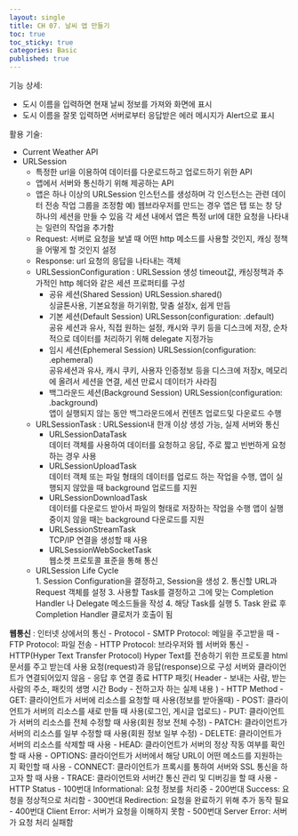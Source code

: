 ```yaml
---
layout: single
title: CH 07. 날씨 앱 만들기
toc: true
toc_sticky: true
categories: Basic 
published: true
---
```


기능 상세:
- 도시 이름을 입력하면 현재 날씨 정보를 가져와 화면에 표시
- 도시 이름을 잘못 입력하면 서버로부터 응답받은 에러 메시지가 Alert으로 표시

활용 기술:
- Current Weather API
- URLSession
    - 특정한 url을 이용하여 데이터를 다운로드하고 업로드하기 위한 API
    - 앱에서 서버와 통신하기 위해 제공하는 API
    - 앱은 하나 이상의 URLSession 인스턴스를 생성하며 각 인스턴스는 관련 데이터 전송 작업 그룹을 조정함 
      예) 웹브라우저를 만드는 경우 앱은 탭 또는 창 당 하나의 세션을 만들 수 있음 각 세션 내에서 앱은 특정 url에 대한 요청을 나타내는 일련의 작업을 추가함
    - Request: 서버로 요청을 보낼 때 어떤 http 메소드를 사용할 것인지, 캐싱 정책을 어떻게 할 것인지 설정
    - Response: url 요청의 응답을 나타내는 객체
    - URLSessionConfiguration
       : URLSession 생성 timeout값, 캐싱정책과 추가적인 http 헤더와 같은 세션 프로퍼티를 구성
        - 공유 세션(Shared Session) URLSession.shared()<br/>
           싱글톤사용, 기본요청을 하기위함, 맞춤 설정x, 쉽게 만듬
        - 기본 세션(Default Session) URLSesson(configuration: .default)<br/>
           공유 세션과 유사, 직접 원하는 설정, 캐시와 쿠키 등을 디스크에 저장, 순차적으로 데이터를 처리하기 위해 delegate 지정가능
        - 임시 세션(Ephemeral Session) URLSession(configuration: .ephemeral)<br/>
           공유세션과 유사, 캐시 쿠키, 사용자 인증정보 등을 디스크에 저장x, 메모리에 올려서 세션을 연결, 세션 만료시 데이터가 사라짐
        - 백그라운드 세션(Background Session) URLSession(configuration: .background)<br/>
           앱이 실행되지 않는 동안 백그라운드에서 컨텐츠 업로드및 다운로드 수행
    - URLSessionTask
        : URLSession내 한개 이상 생성 가능, 실제 서버와 통신
        - URLSessionDataTask<br/>
          데이터 객체를 사용하여 데이터를 요청하고 응답, 주로 짧고 빈번하게 요청하는 경우 사용
        - URLSessionUploadTask<br/> 
          데이터 객체 또는 파일 형태의 데이터를 업로드 하는 작업을 수행, 앱이 실행되지 않았을 때 background 업로드를 지원 
        - URLSessionDownloadTask<br/> 
          데이터를 다운로드 받아서 파일의 형태로 저장하는 작업을 수행 앱이 실행중이지 않을 때는 background 다운로드를 지원
        - URLSessionStreamTask<br/>
          TCP/IP 연결을 생성할 때 사용 
        - URLSessionWebSocketTask<br/> 
          웹소켓 프로토콜 표준을 통해 통신
    - URLSession Life Cycle<br/>
		    1. Session Configuration을 결정하고, Session을 생성
		    2. 통신할 URL과 Request 객체를 설정
		    3. 사용할 Task를 결정하고 그에 맞는 Completion Handler 나 Delegate 메소드들을 작성
		    4. 해당 Task를 실행
		    5. Task 완료 후 Completion Handler 클로저가 호출이 됨

**웹통신** 
    : 인터넷 상에서의 통신
	- Protocol 
		- SMTP Protocol: 메일을 주고받을 때 
		- FTP Protocol: 파일 전송
		- HTTP Protocol: 브라우저와 웹 서버와 통신
	- HTTP(Hyper Text Transfer Protocol)
		Hyper Text를 전송하기 위한 프로토콜
		html 문서를 주고 받는데 사용
		요청(request)과 응답(response)으로 구성
		서버와 클라이언트가 연결되어있지 않음 - 응답 후 연결 종료
		HTTP 패킷( Header - 보내는 사람, 받는 사람의 주소, 패킷의 생명 시간
				      Body - 전하고자 하는 실제 내용 )
	  - HTTP Method
		  - GET: 클라이언트가 서버에 리소스를 요청할 때 사용(정보를 받아올때)
		  - POST: 클라이언트가 서버의 리소스를 새로 만들 때 사용(로그인, 게시글 업로드)
		  - PUT: 클라이언트가 서버의 리소스를 전체 수정할 때 사용(회원 정보 전체 수정)
		  - PATCH: 클라이언트가 서버의 리소스를 일부 수정할 때 사용(회원 정보 일부 수정)
		  - DELETE: 클라이언트가 서버의 리소스를 삭제할 때 사용
		  - HEAD: 클라이언트가 서버의 정상 작동 여부를 확인 할 때 사용
		  - OPTIONS: 클라이언트가 서버에서 해당 URL이 어떤 메소드를 지원하는지 확인할 때 사용
		  - CONNECT: 클라이언트가 프록시를 통하여 서버와 SSL 통신을 하고자 할 때 사용
	  	- TRACE: 클라이언트와 서버간 통신 관리 및 디버깅을 할 때 사용
		- HTTP Status
			- 100번대 Informational: 요청 정보를 처리중
			- 200번대 Success: 요청을 정상적으로 처리함
			- 300번대 Redirection: 요청을 완료하기 위해 추가 동작 필요
			- 400번대 Client Error: 서버가 요청을 이해하지 못함
			- 500번대 Server Error: 서버가 요청 처리 실패함
